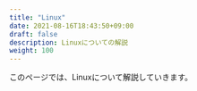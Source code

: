 ```yaml
---
title: "Linux"
date: 2021-08-16T18:43:50+09:00
draft: false
description: Linuxについての解説
weight: 100
---
```


このページでは、Linuxについて解説していきます。  